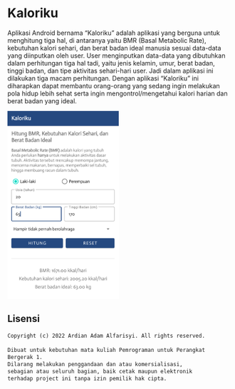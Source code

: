 
# Kaloriku

Aplikasi Android bernama “Kaloriku” adalah aplikasi yang berguna untuk menghitung tiga hal, di antaranya yaitu BMR (Basal Metabolic Rate), kebutuhan kalori sehari, dan berat badan ideal manusia sesuai data-data yang diinputkan oleh user. User menginputkan data-data yang dibutuhkan dalam perhitungan tiga hal tadi, yaitu jenis kelamin, umur, berat badan, tinggi badan, dan tipe aktivitas sehari-hari user. Jadi dalam aplikasi ini dilakukan tiga macam perhitungan. Dengan aplikasi “Kaloriku” ini diharapkan dapat membantu orang-orang yang sedang ingin melakukan pola hidup lebih sehat serta ingin mengontrol/mengetahui kalori harian dan berat badan yang ideal.

<img src="screenshot/main.png" width="250">

## Lisensi

    Copyright (c) 2022 Ardian Adam Alfarisyi. All rights reserved.

    Dibuat untuk kebutuhan mata kuliah Pemrograman untuk Perangkat Bergerak 1.
    Dilarang melakukan penggandaan dan atau komersialisasi,
    sebagian atau seluruh bagian, baik cetak maupun elektronik
    terhadap project ini tanpa izin pemilik hak cipta.